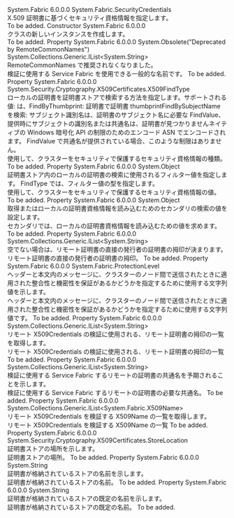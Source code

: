 <Type Name="X509Credentials" FullName="System.Fabric.X509Credentials">
  <TypeSignature Language="C#" Value="public sealed class X509Credentials : System.Fabric.SecurityCredentials" />
  <TypeSignature Language="ILAsm" Value=".class public auto ansi sealed beforefieldinit X509Credentials extends System.Fabric.SecurityCredentials" />
  <TypeSignature Language="DocId" Value="T:System.Fabric.X509Credentials" />
  <TypeSignature Language="VB.NET" Value="Public NotInheritable Class X509Credentials&#xA;Inherits SecurityCredentials" />
  <TypeSignature Language="F#" Value="type X509Credentials = class&#xA;    inherit SecurityCredentials" />
  <AssemblyInfo>
    <AssemblyName>System.Fabric</AssemblyName>
    <AssemblyVersion>6.0.0.0</AssemblyVersion>
  </AssemblyInfo>
  <Base>
    <BaseTypeName>System.Fabric.SecurityCredentials</BaseTypeName>
  </Base>
  <Interfaces />
  <Docs>
    <summary>
      <para>X.509 証明書に基づくセキュリティ資格情報を指定します。</para>
    </summary>
    <remarks>To be added.</remarks>
  </Docs>
  <Members>
    <Member MemberName=".ctor">
      <MemberSignature Language="C#" Value="public X509Credentials ();" />
      <MemberSignature Language="ILAsm" Value=".method public hidebysig specialname rtspecialname instance void .ctor() cil managed" />
      <MemberSignature Language="DocId" Value="M:System.Fabric.X509Credentials.#ctor" />
      <MemberSignature Language="VB.NET" Value="Public Sub New ()" />
      <MemberType>Constructor</MemberType>
      <AssemblyInfo>
        <AssemblyName>System.Fabric</AssemblyName>
        <AssemblyVersion>6.0.0.0</AssemblyVersion>
      </AssemblyInfo>
      <Parameters />
      <Docs>
        <summary>
          <para>
          <see cref="T:System.Fabric.X509Credentials" /> クラスの新しいインスタンスを作成します。</para>
        </summary>
        <remarks>To be added.</remarks>
      </Docs>
    </Member>
    <Member MemberName="AllowedCommonNames">
      <MemberSignature Language="C#" Value="public System.Collections.Generic.IList&lt;string&gt; AllowedCommonNames { get; }" />
      <MemberSignature Language="ILAsm" Value=".property instance class System.Collections.Generic.IList`1&lt;string&gt; AllowedCommonNames" />
      <MemberSignature Language="DocId" Value="P:System.Fabric.X509Credentials.AllowedCommonNames" />
      <MemberSignature Language="VB.NET" Value="Public ReadOnly Property AllowedCommonNames As IList(Of String)" />
      <MemberSignature Language="F#" Value="member this.AllowedCommonNames : System.Collections.Generic.IList&lt;string&gt;" Usage="System.Fabric.X509Credentials.AllowedCommonNames" />
      <MemberType>Property</MemberType>
      <AssemblyInfo>
        <AssemblyName>System.Fabric</AssemblyName>
        <AssemblyVersion>6.0.0.0</AssemblyVersion>
      </AssemblyInfo>
      <Attributes>
        <Attribute>
          <AttributeName>System.Obsolete("Deprecated by RemoteCommonNames")</AttributeName>
        </Attribute>
      </Attributes>
      <ReturnValue>
        <ReturnType>System.Collections.Generic.IList&lt;System.String&gt;</ReturnType>
      </ReturnValue>
      <Docs>
        <summary>
          <para>RemoteCommonNames で推奨されなくなりました。</para>
        </summary>
        <value>
          <para>検証に使用する Service Fabric を使用できる一般的な名前です。</para>
        </value>
        <remarks>To be added.</remarks>
      </Docs>
    </Member>
    <Member MemberName="FindType">
      <MemberSignature Language="C#" Value="public System.Security.Cryptography.X509Certificates.X509FindType FindType { get; set; }" />
      <MemberSignature Language="ILAsm" Value=".property instance valuetype System.Security.Cryptography.X509Certificates.X509FindType FindType" />
      <MemberSignature Language="DocId" Value="P:System.Fabric.X509Credentials.FindType" />
      <MemberSignature Language="VB.NET" Value="Public Property FindType As X509FindType" />
      <MemberSignature Language="F#" Value="member this.FindType : System.Security.Cryptography.X509Certificates.X509FindType with get, set" Usage="System.Fabric.X509Credentials.FindType" />
      <MemberType>Property</MemberType>
      <AssemblyInfo>
        <AssemblyName>System.Fabric</AssemblyName>
        <AssemblyVersion>6.0.0.0</AssemblyVersion>
      </AssemblyInfo>
      <ReturnValue>
        <ReturnType>System.Security.Cryptography.X509Certificates.X509FindType</ReturnType>
      </ReturnValue>
      <Docs>
        <summary>
          <para> ローカルの証明書を証明書ストアで検索する方法を指定します。サポートされる値: は、FindByThumbprint: 証明書で証明書 thumbprintFindBySubjectName を検索: サブジェクト識別名は、証明書のサブジェクト名に必要な FindValue、提供時にサブジェクトの識別名または共通名は、証明書が見つかりませんネイティブの Windows 暗号化 API の制限のためのエンコード ASN でエンコードされます。 FindValue で共通名が提供されている場合、このような制限はありません。</para>
        </summary>
        <value>
          <para>使用して、クラスターをセキュリティで保護するセキュリティ資格情報の種類。</para>
        </value>
        <remarks>To be added.</remarks>
      </Docs>
    </Member>
    <Member MemberName="FindValue">
      <MemberSignature Language="C#" Value="public object FindValue { get; set; }" />
      <MemberSignature Language="ILAsm" Value=".property instance object FindValue" />
      <MemberSignature Language="DocId" Value="P:System.Fabric.X509Credentials.FindValue" />
      <MemberSignature Language="VB.NET" Value="Public Property FindValue As Object" />
      <MemberSignature Language="F#" Value="member this.FindValue : obj with get, set" Usage="System.Fabric.X509Credentials.FindValue" />
      <MemberType>Property</MemberType>
      <AssemblyInfo>
        <AssemblyName>System.Fabric</AssemblyName>
        <AssemblyVersion>6.0.0.0</AssemblyVersion>
      </AssemblyInfo>
      <ReturnValue>
        <ReturnType>System.Object</ReturnType>
      </ReturnValue>
      <Docs>
        <summary>
          <para>証明書ストア内のローカルの証明書の検索に使用されるフィルター値を指定します。 FindType では、フィルター値の型を指定します。</para>
        </summary>
        <value>
          <para>使用して、クラスターをセキュリティで保護するセキュリティ資格情報の値。</para>
        </value>
        <remarks>To be added.</remarks>
      </Docs>
    </Member>
    <Member MemberName="FindValueSecondary">
      <MemberSignature Language="C#" Value="public object FindValueSecondary { get; set; }" />
      <MemberSignature Language="ILAsm" Value=".property instance object FindValueSecondary" />
      <MemberSignature Language="DocId" Value="P:System.Fabric.X509Credentials.FindValueSecondary" />
      <MemberSignature Language="VB.NET" Value="Public Property FindValueSecondary As Object" />
      <MemberSignature Language="F#" Value="member this.FindValueSecondary : obj with get, set" Usage="System.Fabric.X509Credentials.FindValueSecondary" />
      <MemberType>Property</MemberType>
      <AssemblyInfo>
        <AssemblyName>System.Fabric</AssemblyName>
        <AssemblyVersion>6.0.0.0</AssemblyVersion>
      </AssemblyInfo>
      <ReturnValue>
        <ReturnType>System.Object</ReturnType>
      </ReturnValue>
      <Docs>
        <summary>
          <para>取得またはローカルの証明書資格情報を読み込むためのセカンダリの検索の値を設定します。</para>
        </summary>
        <value>
          <para>セカンダリでは、ローカルの証明書資格情報を読み込むための値を求めます。</para>
        </value>
        <remarks>To be added.</remarks>
      </Docs>
    </Member>
    <Member MemberName="IssuerThumbprints">
      <MemberSignature Language="C#" Value="public System.Collections.Generic.IList&lt;string&gt; IssuerThumbprints { get; }" />
      <MemberSignature Language="ILAsm" Value=".property instance class System.Collections.Generic.IList`1&lt;string&gt; IssuerThumbprints" />
      <MemberSignature Language="DocId" Value="P:System.Fabric.X509Credentials.IssuerThumbprints" />
      <MemberSignature Language="VB.NET" Value="Public ReadOnly Property IssuerThumbprints As IList(Of String)" />
      <MemberSignature Language="F#" Value="member this.IssuerThumbprints : System.Collections.Generic.IList&lt;string&gt;" Usage="System.Fabric.X509Credentials.IssuerThumbprints" />
      <MemberType>Property</MemberType>
      <AssemblyInfo>
        <AssemblyName>System.Fabric</AssemblyName>
        <AssemblyVersion>6.0.0.0</AssemblyVersion>
      </AssemblyInfo>
      <ReturnValue>
        <ReturnType>System.Collections.Generic.IList&lt;System.String&gt;</ReturnType>
      </ReturnValue>
      <Docs>
        <summary>
          <para>空でない場合は、リモート証明書の直接の発行者の証明書の拇印が決まります。</para>
        </summary>
        <value>
          <para>リモート証明書の直接の発行者の証明書の拇印。</para>
        </value>
        <remarks>To be added.</remarks>
      </Docs>
    </Member>
    <Member MemberName="ProtectionLevel">
      <MemberSignature Language="C#" Value="public System.Fabric.ProtectionLevel ProtectionLevel { get; set; }" />
      <MemberSignature Language="ILAsm" Value=".property instance valuetype System.Fabric.ProtectionLevel ProtectionLevel" />
      <MemberSignature Language="DocId" Value="P:System.Fabric.X509Credentials.ProtectionLevel" />
      <MemberSignature Language="VB.NET" Value="Public Property ProtectionLevel As ProtectionLevel" />
      <MemberSignature Language="F#" Value="member this.ProtectionLevel : System.Fabric.ProtectionLevel with get, set" Usage="System.Fabric.X509Credentials.ProtectionLevel" />
      <MemberType>Property</MemberType>
      <AssemblyInfo>
        <AssemblyName>System.Fabric</AssemblyName>
        <AssemblyVersion>6.0.0.0</AssemblyVersion>
      </AssemblyInfo>
      <ReturnValue>
        <ReturnType>System.Fabric.ProtectionLevel</ReturnType>
      </ReturnValue>
      <Docs>
        <summary>
          <para>ヘッダーと本文内のメッセージに、クラスターのノード間で送信されたときに適用された整合性と機密性を保証があるかどうかを指定するために使用する文字列値を示します。</para>
        </summary>
        <value>
          <para>ヘッダーと本文内のメッセージに、クラスターのノード間で送信されたときに適用された整合性と機密性を保証があるかどうかを指定するために使用する文字列値です。</para>
        </value>
        <remarks>To be added.</remarks>
      </Docs>
    </Member>
    <Member MemberName="RemoteCertThumbprints">
      <MemberSignature Language="C#" Value="public System.Collections.Generic.IList&lt;string&gt; RemoteCertThumbprints { get; }" />
      <MemberSignature Language="ILAsm" Value=".property instance class System.Collections.Generic.IList`1&lt;string&gt; RemoteCertThumbprints" />
      <MemberSignature Language="DocId" Value="P:System.Fabric.X509Credentials.RemoteCertThumbprints" />
      <MemberSignature Language="VB.NET" Value="Public ReadOnly Property RemoteCertThumbprints As IList(Of String)" />
      <MemberSignature Language="F#" Value="member this.RemoteCertThumbprints : System.Collections.Generic.IList&lt;string&gt;" Usage="System.Fabric.X509Credentials.RemoteCertThumbprints" />
      <MemberType>Property</MemberType>
      <AssemblyInfo>
        <AssemblyName>System.Fabric</AssemblyName>
        <AssemblyVersion>6.0.0.0</AssemblyVersion>
      </AssemblyInfo>
      <ReturnValue>
        <ReturnType>System.Collections.Generic.IList&lt;System.String&gt;</ReturnType>
      </ReturnValue>
      <Docs>
        <summary>
          <para>リモート X509Credentials の検証に使用される、リモート証明書の拇印の一覧を取得します。</para>
        </summary>
        <value>
          <para>リモート X509Credentials の検証に使用される、リモート証明書の拇印の一覧</para>
        </value>
        <remarks>To be added.</remarks>
      </Docs>
    </Member>
    <Member MemberName="RemoteCommonNames">
      <MemberSignature Language="C#" Value="public System.Collections.Generic.IList&lt;string&gt; RemoteCommonNames { get; }" />
      <MemberSignature Language="ILAsm" Value=".property instance class System.Collections.Generic.IList`1&lt;string&gt; RemoteCommonNames" />
      <MemberSignature Language="DocId" Value="P:System.Fabric.X509Credentials.RemoteCommonNames" />
      <MemberSignature Language="VB.NET" Value="Public ReadOnly Property RemoteCommonNames As IList(Of String)" />
      <MemberSignature Language="F#" Value="member this.RemoteCommonNames : System.Collections.Generic.IList&lt;string&gt;" Usage="System.Fabric.X509Credentials.RemoteCommonNames" />
      <MemberType>Property</MemberType>
      <AssemblyInfo>
        <AssemblyName>System.Fabric</AssemblyName>
        <AssemblyVersion>6.0.0.0</AssemblyVersion>
      </AssemblyInfo>
      <ReturnValue>
        <ReturnType>System.Collections.Generic.IList&lt;System.String&gt;</ReturnType>
      </ReturnValue>
      <Docs>
        <summary>
          <para>検証に使用する Service Fabric するリモートの証明書の共通名を予期されることを示します。</para>
        </summary>
        <value>
          <para>検証に使用する Service Fabric するリモートの証明書の必要な共通名。</para>
        </value>
        <remarks>To be added.</remarks>
      </Docs>
    </Member>
    <Member MemberName="RemoteX509Names">
      <MemberSignature Language="C#" Value="public System.Collections.Generic.IList&lt;System.Fabric.X509Name&gt; RemoteX509Names { get; }" />
      <MemberSignature Language="ILAsm" Value=".property instance class System.Collections.Generic.IList`1&lt;class System.Fabric.X509Name&gt; RemoteX509Names" />
      <MemberSignature Language="DocId" Value="P:System.Fabric.X509Credentials.RemoteX509Names" />
      <MemberSignature Language="VB.NET" Value="Public ReadOnly Property RemoteX509Names As IList(Of X509Name)" />
      <MemberSignature Language="F#" Value="member this.RemoteX509Names : System.Collections.Generic.IList&lt;System.Fabric.X509Name&gt;" Usage="System.Fabric.X509Credentials.RemoteX509Names" />
      <MemberType>Property</MemberType>
      <AssemblyInfo>
        <AssemblyName>System.Fabric</AssemblyName>
        <AssemblyVersion>6.0.0.0</AssemblyVersion>
      </AssemblyInfo>
      <ReturnValue>
        <ReturnType>System.Collections.Generic.IList&lt;System.Fabric.X509Name&gt;</ReturnType>
      </ReturnValue>
      <Docs>
        <summary>
          <para>リモート X509Credentials を検証する X509Name の一覧を取得します。</para>
        </summary>
        <value>
          <para>リモート X509Credentials を検証する X509Name の一覧</para>
        </value>
        <remarks>To be added.</remarks>
      </Docs>
    </Member>
    <Member MemberName="StoreLocation">
      <MemberSignature Language="C#" Value="public System.Security.Cryptography.X509Certificates.StoreLocation StoreLocation { get; set; }" />
      <MemberSignature Language="ILAsm" Value=".property instance valuetype System.Security.Cryptography.X509Certificates.StoreLocation StoreLocation" />
      <MemberSignature Language="DocId" Value="P:System.Fabric.X509Credentials.StoreLocation" />
      <MemberSignature Language="VB.NET" Value="Public Property StoreLocation As StoreLocation" />
      <MemberSignature Language="F#" Value="member this.StoreLocation : System.Security.Cryptography.X509Certificates.StoreLocation with get, set" Usage="System.Fabric.X509Credentials.StoreLocation" />
      <MemberType>Property</MemberType>
      <AssemblyInfo>
        <AssemblyName>System.Fabric</AssemblyName>
        <AssemblyVersion>6.0.0.0</AssemblyVersion>
      </AssemblyInfo>
      <ReturnValue>
        <ReturnType>System.Security.Cryptography.X509Certificates.StoreLocation</ReturnType>
      </ReturnValue>
      <Docs>
        <summary>
          <para>証明書ストアの場所を示します。</para>
        </summary>
        <value>
          <para>証明書ストアの場所。</para>
        </value>
        <remarks>To be added.</remarks>
      </Docs>
    </Member>
    <Member MemberName="StoreName">
      <MemberSignature Language="C#" Value="public string StoreName { get; set; }" />
      <MemberSignature Language="ILAsm" Value=".property instance string StoreName" />
      <MemberSignature Language="DocId" Value="P:System.Fabric.X509Credentials.StoreName" />
      <MemberSignature Language="VB.NET" Value="Public Property StoreName As String" />
      <MemberSignature Language="F#" Value="member this.StoreName : string with get, set" Usage="System.Fabric.X509Credentials.StoreName" />
      <MemberType>Property</MemberType>
      <AssemblyInfo>
        <AssemblyName>System.Fabric</AssemblyName>
        <AssemblyVersion>6.0.0.0</AssemblyVersion>
      </AssemblyInfo>
      <ReturnValue>
        <ReturnType>System.String</ReturnType>
      </ReturnValue>
      <Docs>
        <summary>
          <para>証明書が格納されているストアの名前を示します。</para>
        </summary>
        <value>
          <para>証明書が格納されているストアの名前。</para>
        </value>
        <remarks>To be added.</remarks>
      </Docs>
    </Member>
    <Member MemberName="StoreNameDefault">
      <MemberSignature Language="C#" Value="public static string StoreNameDefault { get; }" />
      <MemberSignature Language="ILAsm" Value=".property string StoreNameDefault" />
      <MemberSignature Language="DocId" Value="P:System.Fabric.X509Credentials.StoreNameDefault" />
      <MemberSignature Language="VB.NET" Value="Public Shared ReadOnly Property StoreNameDefault As String" />
      <MemberSignature Language="F#" Value="member this.StoreNameDefault : string" Usage="System.Fabric.X509Credentials.StoreNameDefault" />
      <MemberType>Property</MemberType>
      <AssemblyInfo>
        <AssemblyName>System.Fabric</AssemblyName>
        <AssemblyVersion>6.0.0.0</AssemblyVersion>
      </AssemblyInfo>
      <ReturnValue>
        <ReturnType>System.String</ReturnType>
      </ReturnValue>
      <Docs>
        <summary>
          <para>証明書が格納されているストアの既定の名前を示します。</para>
        </summary>
        <value>
          <para>証明書が格納されているストアの既定の名前。</para>
        </value>
        <remarks>To be added.</remarks>
      </Docs>
    </Member>
  </Members>
</Type>